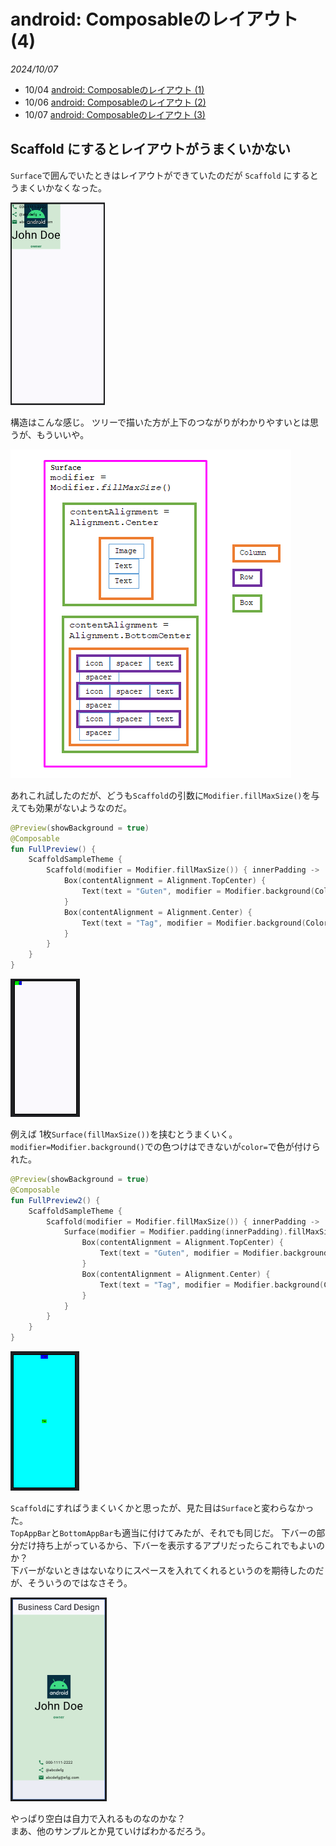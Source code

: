 # android: Composableのレイアウト (4)

<i>2024/10/07</i>

* 10/04 [android: Composableのレイアウト (1)](/2024/10/20241004-and.html)
* 10/06 [android: Composableのレイアウト (2)](/2024/10/20241006-and.html)
* 10/07 [android: Composableのレイアウト (3)](/2024/10/20241007-and.html)


## Scaffold にするとレイアウトがうまくいかない

`Surface`で囲んでいたときはレイアウトができていたのだが `Scaffold` にするとうまくいかなくなった。

![image](20241007a-2.png)

構造はこんな感じ。
ツリーで描いた方が上下のつながりがわかりやすいとは思うが、もういいや。

![image](20241008a-1.png)

あれこれ試したのだが、どうも`Scaffold`の引数に`Modifier.fillMaxSize()`を与えても効果がないようなのだ。

```kotlin
@Preview(showBackground = true)
@Composable
fun FullPreview() {
    ScaffoldSampleTheme {
        Scaffold(modifier = Modifier.fillMaxSize()) { innerPadding ->
            Box(contentAlignment = Alignment.TopCenter) {
                Text(text = "Guten", modifier = Modifier.background(Color.Blue).padding(innerPadding))
            }
            Box(contentAlignment = Alignment.Center) {
                Text(text = "Tag", modifier = Modifier.background(Color.Green).padding(innerPadding))
            }
        }
    }
}
```

![image](20241008a-2.png)

例えば 1枚`Surface(fillMaxSize())`を挟むとうまくいく。  
`modifier=Modifier.background()`での色つけはできないが`color=`で色が付けられた。

```kotlin
@Preview(showBackground = true)
@Composable
fun FullPreview2() {
    ScaffoldSampleTheme {
        Scaffold(modifier = Modifier.fillMaxSize()) { innerPadding ->
            Surface(modifier = Modifier.padding(innerPadding).fillMaxSize(), color = Color.Cyan) {
                Box(contentAlignment = Alignment.TopCenter) {
                    Text(text = "Guten", modifier = Modifier.background(Color.Blue).padding(innerPadding))
                }
                Box(contentAlignment = Alignment.Center) {
                    Text(text = "Tag", modifier = Modifier.background(Color.Green).padding(innerPadding))
                }
            }
        }
    }
}
```

![image](20241008a-3.png)

`Scaffold`にすればうまくいくかと思ったが、見た目は`Surface`と変わらなかった。  
`TopAppBar`と`BottomAppBar`も適当に付けてみたが、それでも同じだ。
下バーの部分だけ持ち上がっているから、下バーを表示するアプリだったらこれでもよいのか？  
下バーがないときはないなりにスペースを入れてくれるというのを期待したのだが、そういうのではなさそう。

![image](20241008a-4.png)

やっぱり空白は自力で入れるものなのかな？  
まあ、他のサンプルとか見ていけばわかるだろう。
